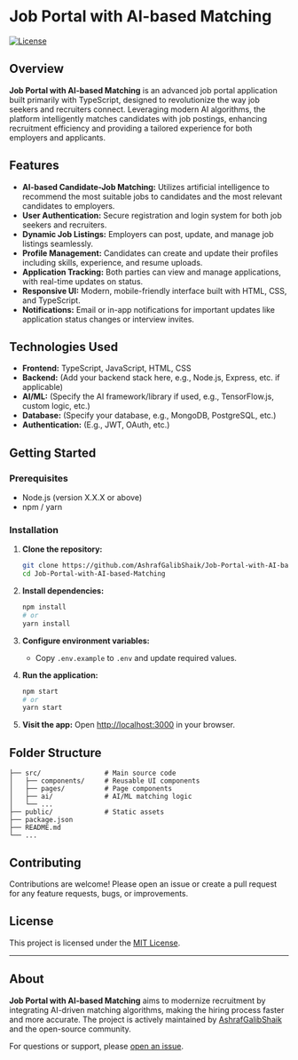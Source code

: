 # Job Portal with AI-based Matching

[![License](https://img.shields.io/badge/license-MIT-blue.svg)](LICENSE)

## Overview

**Job Portal with AI-based Matching** is an advanced job portal application built primarily with TypeScript, designed to revolutionize the way job seekers and recruiters connect. Leveraging modern AI algorithms, the platform intelligently matches candidates with job postings, enhancing recruitment efficiency and providing a tailored experience for both employers and applicants.

## Features

- **AI-based Candidate-Job Matching:** Utilizes artificial intelligence to recommend the most suitable jobs to candidates and the most relevant candidates to employers.
- **User Authentication:** Secure registration and login system for both job seekers and recruiters.
- **Dynamic Job Listings:** Employers can post, update, and manage job listings seamlessly.
- **Profile Management:** Candidates can create and update their profiles including skills, experience, and resume uploads.
- **Application Tracking:** Both parties can view and manage applications, with real-time updates on status.
- **Responsive UI:** Modern, mobile-friendly interface built with HTML, CSS, and TypeScript.
- **Notifications:** Email or in-app notifications for important updates like application status changes or interview invites.

## Technologies Used

- **Frontend:** TypeScript, JavaScript, HTML, CSS
- **Backend:** (Add your backend stack here, e.g., Node.js, Express, etc. if applicable)
- **AI/ML:** (Specify the AI framework/library if used, e.g., TensorFlow.js, custom logic, etc.)
- **Database:** (Specify your database, e.g., MongoDB, PostgreSQL, etc.)
- **Authentication:** (E.g., JWT, OAuth, etc.)

## Getting Started

### Prerequisites

- Node.js (version X.X.X or above)
- npm / yarn

### Installation

1. **Clone the repository:**
   ```bash
   git clone https://github.com/AshrafGalibShaik/Job-Portal-with-AI-based-Matching.git
   cd Job-Portal-with-AI-based-Matching
   ```

2. **Install dependencies:**
   ```bash
   npm install
   # or
   yarn install
   ```

3. **Configure environment variables:**
   - Copy `.env.example` to `.env` and update required values.

4. **Run the application:**
   ```bash
   npm start
   # or
   yarn start
   ```

5. **Visit the app:**
   Open [http://localhost:3000](http://localhost:3000) in your browser.

## Folder Structure

```
├── src/                # Main source code
│   ├── components/     # Reusable UI components
│   ├── pages/          # Page components
│   ├── ai/             # AI/ML matching logic
│   └── ...             
├── public/             # Static assets
├── package.json        
├── README.md           
└── ...
```

## Contributing

Contributions are welcome! Please open an issue or create a pull request for any feature requests, bugs, or improvements.

## License

This project is licensed under the [MIT License](LICENSE).

---

## About

**Job Portal with AI-based Matching** aims to modernize recruitment by integrating AI-driven matching algorithms, making the hiring process faster and more accurate. The project is actively maintained by [AshrafGalibShaik](https://github.com/AshrafGalibShaik) and the open-source community.

For questions or support, please [open an issue](https://github.com/AshrafGalibShaik/Job-Portal-with-AI-based-Matching/issues).
